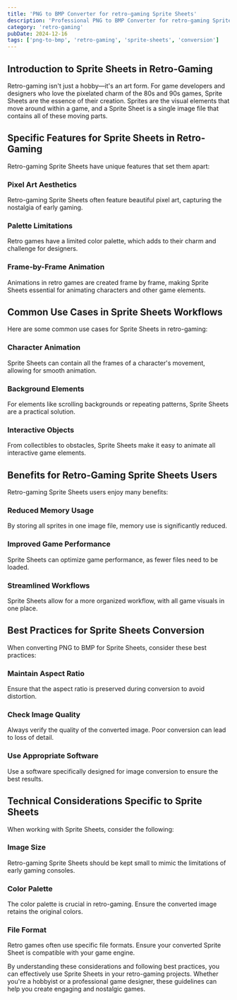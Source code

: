 ```yaml
---
title: 'PNG to BMP Converter for retro-gaming Sprite Sheets'
description: 'Professional PNG to BMP Converter for retro-gaming Sprite Sheets. Optimized for retro-gaming sprite sheets workflows.'
category: 'retro-gaming'
pubDate: 2024-12-16
tags: ['png-to-bmp', 'retro-gaming', 'sprite-sheets', 'conversion']
---
```


## Introduction to Sprite Sheets in Retro-Gaming

Retro-gaming isn't just a hobby—it's an art form. For game developers and designers who love the pixelated charm of the 80s and 90s games, Sprite Sheets are the essence of their creation. Sprites are the visual elements that move around within a game, and a Sprite Sheet is a single image file that contains all of these moving parts.

## Specific Features for Sprite Sheets in Retro-Gaming

Retro-gaming Sprite Sheets have unique features that set them apart:

### **Pixel Art Aesthetics**
Retro-gaming Sprite Sheets often feature beautiful pixel art, capturing the nostalgia of early gaming.

### **Palette Limitations**
Retro games have a limited color palette, which adds to their charm and challenge for designers.

### **Frame-by-Frame Animation**
Animations in retro games are created frame by frame, making Sprite Sheets essential for animating characters and other game elements.

## Common Use Cases in Sprite Sheets Workflows

Here are some common use cases for Sprite Sheets in retro-gaming:

### **Character Animation**
Sprite Sheets can contain all the frames of a character's movement, allowing for smooth animation.

### **Background Elements**
For elements like scrolling backgrounds or repeating patterns, Sprite Sheets are a practical solution.

### **Interactive Objects**
From collectibles to obstacles, Sprite Sheets make it easy to animate all interactive game elements.

## Benefits for Retro-Gaming Sprite Sheets Users

Retro-gaming Sprite Sheets users enjoy many benefits:

### **Reduced Memory Usage**
By storing all sprites in one image file, memory use is significantly reduced.

### **Improved Game Performance**
Sprite Sheets can optimize game performance, as fewer files need to be loaded.

### **Streamlined Workflows**
Sprite Sheets allow for a more organized workflow, with all game visuals in one place.

## Best Practices for Sprite Sheets Conversion

When converting PNG to BMP for Sprite Sheets, consider these best practices:

### **Maintain Aspect Ratio**
Ensure that the aspect ratio is preserved during conversion to avoid distortion.

### **Check Image Quality**
Always verify the quality of the converted image. Poor conversion can lead to loss of detail.

### **Use Appropriate Software**
Use a software specifically designed for image conversion to ensure the best results.

## Technical Considerations Specific to Sprite Sheets

When working with Sprite Sheets, consider the following:

### **Image Size**
Retro-gaming Sprite Sheets should be kept small to mimic the limitations of early gaming consoles.

### **Color Palette**
The color palette is crucial in retro-gaming. Ensure the converted image retains the original colors.

### **File Format**
Retro games often use specific file formats. Ensure your converted Sprite Sheet is compatible with your game engine.

By understanding these considerations and following best practices, you can effectively use Sprite Sheets in your retro-gaming projects. Whether you're a hobbyist or a professional game designer, these guidelines can help you create engaging and nostalgic games.